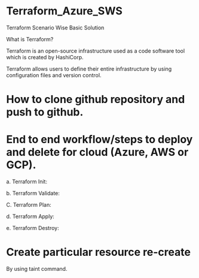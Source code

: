 # Terraform_Azure_SWS
Terraform Scenario Wise Basic Solution

What is Terraform?

Terraform is an open-source infrastructure used as a code software tool which is created by HashiCorp. 

Terraform allows users to define their entire infrastructure by using configuration files and version control.

# How to clone github repository and push to github. 

# End to end workflow/steps to deploy and delete for cloud (Azure, AWS or GCP).

a. Terraform Init: 

b. Terraform Validate:

C. Terraform Plan:

d. Terraform Apply:

e. Terraform Destroy:

# Create particular resource re-create

By using taint command.
